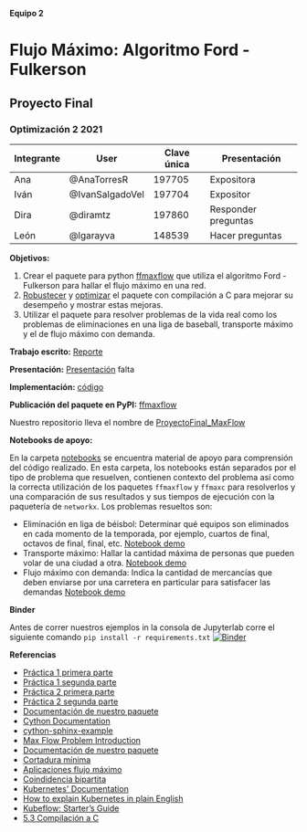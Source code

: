 **Equipo 2**
# Flujo Máximo: Algoritmo Ford - Fulkerson 
## Proyecto Final
### Optimización 2 2021

| Integrante | User | Clave única | Presentación |
|---------------|-------|---------|-----|
| Ana | @AnaTorresR | 197705 | Expositora |
| Iván | @IvanSalgadoVel | 197704 | Expositor |
| Dira | @diramtz | 197860 | Responder preguntas |
| León| @lgarayva| 148539 | Hacer preguntas |


**Objetivos:** 

1. Crear el paquete para python [ffmaxflow](https://github.com/optimizacion-2-2021-1-gh-classroom/practica-1-segunda-parte-diramtz) que utiliza el algoritmo Ford - Fulkerson para hallar el flujo máximo en una red.
2. [Robustecer](https://github.com/optimizacion-2-2021-1-gh-classroom/practica-2-primera-parte-diramtz) y [optimizar](https://github.com/optimizacion-2-2021-1-gh-classroom/practica-2-segunda-parte-diramtz) el paquete con compilación a C para mejorar su desempeño y mostrar estas mejoras.
3. Utilizar el paquete para resolver problemas de la vida real como los problemas de eliminaciones en una liga de baseball, transporte máximo y el de flujo máximo con demanda.

**Trabajo escrito:** [Reporte](https://github.com/diramtz/ProyectoFinal_MaxFlow/blob/main/reporte_equipo_2.ipynb)

**Presentación:** [Presentación](https://github.com/diramtz/ProyectoFinal_MaxFlow/blob/main/presentacion)   falta

**Implementación:** [código](https://github.com/diramtz/ProyectoFinal_MaxFlow/tree/main/ffmaxc)     

**Publicación del paquete en PyPI:** [ffmaxflow](https://pypi.org/project/ffmaxflow/) 

Nuestro repositorio lleva el nombre de [ProyectoFinal_MaxFlow](https://github.com/diramtz/ProyectoFinal_MaxFlow)


**Notebooks de apoyo:**

En la carpeta [notebooks](https://github.com/diramtz/ProyectoFinal_MaxFlow/tree/main/notebooks) se encuentra material de apoyo para comprensión del código realizado. En esta carpeta, los notebooks están separados por el tipo de problema que resuelven, contienen contexto del problema así como la correcta utilización de los paquetes `ffmaxflow` y `ffmaxc` para resolverlos y una comparación de sus resultados y sus tiempos de ejecución con la paquetería de `networkx`. Los problemas resueltos son:

+ Eliminación en liga de béisbol: Determinar qué equipos son eliminados en cada momento de la temporada, por ejemplo, cuartos de final, octavos de final, final, etc. [Notebook demo](https://github.com/diramtz/ProyectoFinal_MaxFlow/blob/main/notebooks/baseball_elimination.ipynb)
+ Transporte máximo: Hallar la cantidad máxima de personas que pueden volar de una ciudad a otra. [Notebook demo](https://github.com/diramtz/ProyectoFinal_MaxFlow/blob/main/notebooks/airspace_capacity.ipynb)
+ Flujo máximo con demanda: Indica la cantidad de mercancías que deben enviarse por una carretera en particular para satisfacer las demandas [Notebook demo](https://github.com/diramtz/ProyectoFinal_MaxFlow/blob/main/notebooks/circulation_demand_problem.ipynb)

**Binder**

Antes de correr nuestros ejemplos in la consola de Jupyterlab corre el siguiente comando `pip install -r requirements.txt`
[![Binder](https://mybinder.org/badge_logo.svg)](https://mybinder.org/v2/gh/diramtz/ProyectoFinal_MaxFlow/HEAD?urlpath=lab)

**Referencias**

+ [Práctica 1 primera parte](https://github.com/optimizacion-2-2021-1-gh-classroom/practica-1-primera-parte-diramtz)
+ [Práctica 1 segunda parte](https://github.com/optimizacion-2-2021-1-gh-classroom/practica-1-segunda-parte-diramtz)
+ [Práctica 2 primera parte](https://github.com/optimizacion-2-2021-1-gh-classroom/practica-2-primera-parte-diramtz)
+ [Práctica 2 segunda parte](https://github.com/optimizacion-2-2021-1-gh-classroom/practica-2-segunda-parte-diramtz)
+ [Documentación de nuestro paquete](https://optimizacion-2-2021-1-gh-classroom.github.io/practica-2-segunda-parte-diramtz/)
+ [Cython Documentation](https://cython.readthedocs.io/en/latest/src/userguide/language_basics.html)
+ [cython-sphinx-example](https://github.com/abingham/cython-sphinx-example)
+ [Max Flow Problem Introduction](https://www.geeksforgeeks.org/max-flow-problem-introduction/)
+ [Documentación de nuestro paquete](https://optimizacion-2-2021-1-gh-classroom.github.io/practica-2-segunda-parte-diramtz/maxflow.html)
+ [Cortadura mínima](https://en.wikipedia.org/wiki/Max-flow_min-cut_theorem)
+ [Aplicaciones flujo máximo](https://en.wikipedia.org/wiki/Maximum_flow_problem#Real_world_applications)
+ [Coindidencia bipartita](https://en.wikipedia.org/wiki/Introduction_to_Algorithms)
+ [Kubernetes' Documentation](https://kubernetes.io/es/docs/concepts/)
+ [How to explain Kubernetes in plain English](https://enterprisersproject.com/article/2017/10/how-explain-kubernetes-plain-english)
+ [Kubeflow: Starter’s Guide](https://www.globaldots.com/resources/blog/kubeflow-concepts-use-cases-and-starters-guide/)
+ [5.3 Compilación a C](https://itam-ds.github.io/analisis-numerico-computo-cientifico/V.optimizacion_de_codigo/5.3/Compilacion_a_C.html#compilacion-aot-y-jit)
